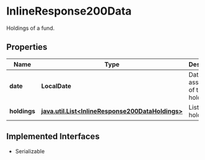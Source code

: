 

# InlineResponse200Data

Holdings of a fund.

## Properties

Name | Type | Description | Notes
------------ | ------------- | ------------- | -------------
**date** | **LocalDate** | Date of assessment of the holdings. |  [optional]
**holdings** | [**java.util.List&lt;InlineResponse200DataHoldings&gt;**](InlineResponse200DataHoldings.md) | List of holdings. |  [optional]


## Implemented Interfaces

* Serializable


